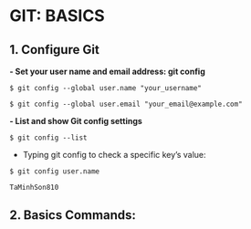 # GIT: BASICS
## 1. Configure Git

**- Set your user name and email address: git config**

```$ git config --global user.name "your_username"```

```$ git config --global user.email "your_email@example.com"```

**- List and show Git config settings**

```$ git config --list```

+ Typing git config <key> to check a specific key’s value:
  
```$ git config user.name```
  
```TaMinhSon810```

## 2. Basics Commands:
